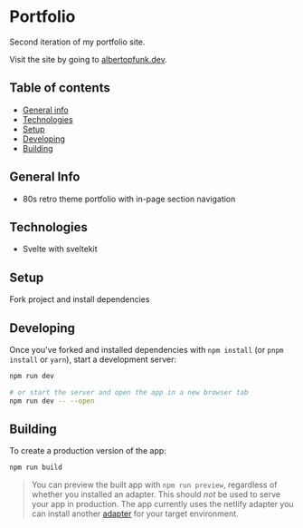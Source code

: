 # Portfolio

Second iteration of my portfolio site.

Visit the site by going to [albertopfunk.dev](https://albertopfunk.dev).

## Table of contents
* [General info](#general-info)
* [Technologies](#technologies)
* [Setup](#setup)
* [Developing](#developing)
* [Building](#building)

## General Info

* 80s retro theme portfolio with in-page section navigation

## Technologies

* Svelte with sveltekit

## Setup

Fork project and install dependencies

## Developing

Once you've forked and installed dependencies with `npm install` (or `pnpm install` or `yarn`), start a development server:

```bash
npm run dev

# or start the server and open the app in a new browser tab
npm run dev -- --open
```

## Building

To create a production version of the app:

```bash
npm run build
```

> You can preview the built app with `npm run preview`, regardless of whether you installed an adapter. This should _not_ be used to serve your app in production.
> The app currently uses the netlify adapter
> you can install another [adapter](https://kit.svelte.dev/docs#adapters) for your target environment.
